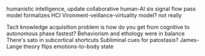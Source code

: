 humanistic intelligence, update collaborative human-AI
six signal flow pass model formalizes HCI
Vironment-veillance-virtuality model? not really

Tacit knowledge acquisition problem is how do you get from cognitive to autonomous phase fastest?
Behaviorism and ethology were in balance
There's sato in subcortical shortcuts
Subliminal cues for patostasis?
James-Lange theory flips emotions-to-body state
